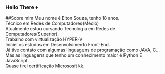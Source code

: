 ### Hello There ♦️

##Sobre mim
Meu nome é Elton Souza, tenho 18 anos.<br>
Técnico em Redes de Computadores(Médio)<br>
Atualmente estou cursando Tecnologia em Redes de Computadores(Superior).<br>
Trabalho com virtualização HYPER-V<br>
Iniciei os estudos em Desenvolvimento Front-End.<br>
Já tive contato com algumas linguagens de programação como JAVA, C... Mas as linguagens que tenho um conhecimento maior é Python E JavaScript.<br>
Quase tirei certificação Micrososft kk
